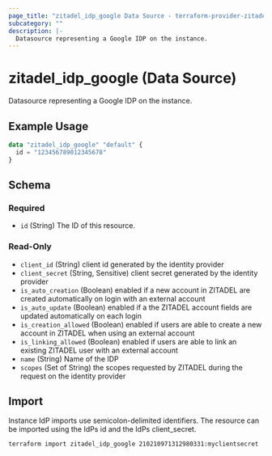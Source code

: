 ```yaml
---
page_title: "zitadel_idp_google Data Source - terraform-provider-zitadel"
subcategory: ""
description: |-
  Datasource representing a Google IDP on the instance.
---
```


# zitadel_idp_google (Data Source)

Datasource representing a Google IDP on the instance.

## Example Usage

```terraform
data "zitadel_idp_google" "default" {
  id = "123456789012345678"
}
```

<!-- schema generated by tfplugindocs -->
## Schema

### Required

- `id` (String) The ID of this resource.

### Read-Only

- `client_id` (String) client id generated by the identity provider
- `client_secret` (String, Sensitive) client secret generated by the identity provider
- `is_auto_creation` (Boolean) enabled if a new account in ZITADEL are created automatically on login with an external account
- `is_auto_update` (Boolean) enabled if a the ZITADEL account fields are updated automatically on each login
- `is_creation_allowed` (Boolean) enabled if users are able to create a new account in ZITADEL when using an external account
- `is_linking_allowed` (Boolean) enabled if users are able to link an existing ZITADEL user with an external account
- `name` (String) Name of the IDP
- `scopes` (Set of String) the scopes requested by ZITADEL during the request on the identity provider

## Import

Instance IdP imports use semicolon-delimited identifiers. The resource can be imported using the IdPs id and the IdPs client_secret.

```
terraform import zitadel_idp_google 210210971312980331:myclientsecret
```
